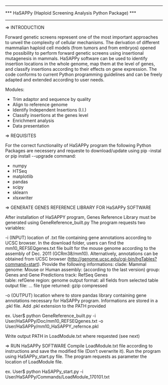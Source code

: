 *******************************************************************
***	HaSAPPy (Haploid Screening Analysis Python Package)	***
*******************************************************************

=>	INTRODUCTION

Forward genetic screens represent one of the most important approaches to unveil the complexity of cellular mechanisms. The derivation of different mammalian haploid cell models (from tumors and from embryos) opened the possibility to perform forward genetic screens using insertional mutagenesis in mammals.
HaSAPPy software can be used to identify insertion locations in the whole genome, map them at the level of genes, and classify insertions according to their effects on gene expression. The code conforms to current Python programming guidelines and can be freely adapted and extended according to user needs.

Modules:
 - Trim adaptor and sequence by quality
 - Align to reference genome
 - Identify Independent Insertions (I.I.)
 - Classify insertions at the genes level
 - Enrichment analysis
 - Data presentation
 
=>	REQUISITES

For the correct functionality of HaSAPPy program the following Python Packages are necessery and requeste to download/update using pip -instal or pip install --upgrade command:
 - numpy
 - HTSeq
 - matplotlib
 - pandas
 - scipy
 - sklearn
 - xlsxwriter

=>	GENERATE GENES REFERENCE LIBRARY FOR HaSAPPy SOFTWARE

After installation of HaSAPPY program, Genes Reference Library must be generated using GeneReference_built.py
The program requests two variables:

-i (INPUT) 	location of .txt file containing gene annotations according to UCSC browser. In the download folder, users can find the mm10_REFSEQgenes.txt file built for the mouse genome according to the assembly of Dec. 2011 (GCRm38/mm10). Alternatively, annotations can be obtained from UCSC browser (http://genome.ucsc.edu/cgi-bin/hgTables?command=start). Provide the following informations:
	clade:			Mammal
	genome:			Mouse or Human
	assembly:		(according to the last version)
	group:			Genes and Gene Predictions
	track:			RefSeq Genes  
	table:			refGene
	region:   		genome
	output format:		all fields from selected table
	output file:		…
	file type returned:	gzip compressed

-o (OUTPUT)	location where to store pandas library containing gene annotations necessary for HaSAPPy program. Informations are stored in a .pkl file. Add .pkl extension to the PATH provided

ex. User$ python GeneReference_built.py -i User/HaSAPPy/Doc/mm10_REFSEQgenes.txt -o User/HaSAPPy/mm10_HaSAPPY_refernce.pkl

Write output PATH in LoadModule.txt where requested (see next)


=>	RUN HaSAPPy SOFTWARE
Compile LoadModule.txt file according to instructions and save the modified file (Don’t overwrite it). Run the program using HaSAPPy_start.py file. The program requests as parameter the location of LoadModule file.

ex. User$ python HaSAPPy_start.py -i User/HaSAPPy/Commands/LoadModule_170101.txt




